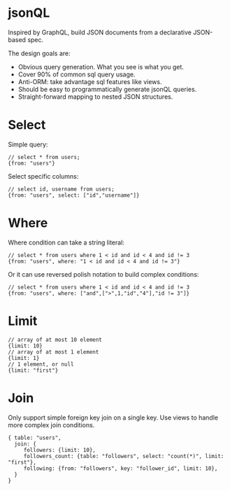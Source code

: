 # jsonQL

Inspired by GraphQL, build JSON documents from a declarative JSON-based spec.

The design goals are:

+ Obvious query generation. What you see is what you get.
+ Cover 90% of common sql query usage.
+ Anti-ORM: take advantage sql features like views.
+ Should be easy to programmatically generate jsonQL queries.
+ Straight-forward mapping to nested JSON structures.


# Select

Simple query:

```
// select * from users;
{from: "users"}
```

Select specific columns:

```
// select id, username from users;
{from: "users", select: ["id","username"]}
```

# Where

Where condition can take a string literal:

```
// select * from users where 1 < id and id < 4 and id != 3
{from: "users", where: "1 < id and id < 4 and id != 3"}
```

Or it can use reversed polish notation to build complex conditions:

```
// select * from users where 1 < id and id < 4 and id != 3
{from: "users", where: ["and",[">",1,"id","4"],"id != 3"]}
```

# Limit

```
// array of at most 10 element
{limit: 10}
// array of at most 1 element
{limit: 1}
// 1 element, or null
{limit: "first"}
```

# Join

Only support simple foreign key join on a single key. Use views to handle more complex join conditions.

```
{ table: "users",
  join: {
     followers: {limit: 10},
     followers_count: {table: "followers", select: "count(*)", limit: "first"},
     following: {from: "followers", key: "follower_id", limit: 10},
  }
}
```